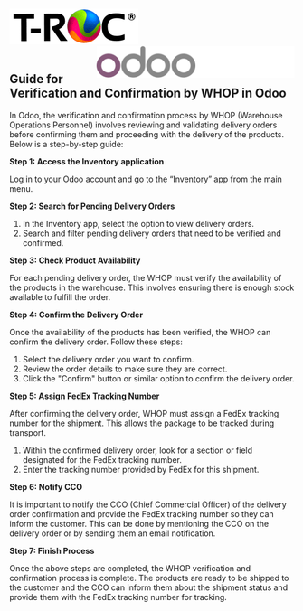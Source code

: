 <br>

![logo_troc](troc.gif) <img src='odoo_logo.svg' width='350' style="float: right;">
<br>
<br>

## Guide for Verification and Confirmation by WHOP in Odoo

In Odoo, the verification and confirmation process by WHOP (Warehouse Operations Personnel) involves reviewing and validating delivery orders before confirming them and proceeding with the delivery of the products. Below is a step-by-step guide:

**Step 1: Access the Inventory application**

Log in to your Odoo account and go to the “Inventory” app from the main menu.

**Step 2: Search for Pending Delivery Orders**

1. In the Inventory app, select the option to view delivery orders.
2. Search and filter pending delivery orders that need to be verified and confirmed.

**Step 3: Check Product Availability**

For each pending delivery order, the WHOP must verify the availability of the products in the warehouse. This involves ensuring there is enough stock available to fulfill the order.

**Step 4: Confirm the Delivery Order**

Once the availability of the products has been verified, the WHOP can confirm the delivery order. Follow these steps:

1. Select the delivery order you want to confirm.
2. Review the order details to make sure they are correct.
3. Click the "Confirm" button or similar option to confirm the delivery order.

**Step 5: Assign FedEx Tracking Number**

After confirming the delivery order, WHOP must assign a FedEx tracking number for the shipment. This allows the package to be tracked during transport.

1. Within the confirmed delivery order, look for a section or field designated for the FedEx tracking number.
2. Enter the tracking number provided by FedEx for this shipment.

**Step 6: Notify CCO**

It is important to notify the CCO (Chief Commercial Officer) of the delivery order confirmation and provide the FedEx tracking number so they can inform the customer. This can be done by mentioning the CCO on the delivery order or by sending them an email notification.

**Step 7: Finish Process**

Once the above steps are completed, the WHOP verification and confirmation process is complete. The products are ready to be shipped to the customer and the CCO can inform them about the shipment status and provide them with the FedEx tracking number for tracking.
